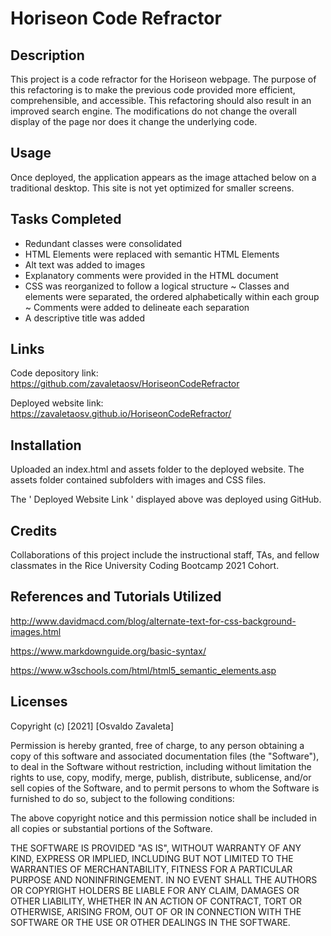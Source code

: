 # Horiseon Code Refractor
## Description

This project is a code refractor for the Horiseon webpage. The purpose of this refactoring is to make the previous code provided more efficient, comprehensible, and accessible. This refactoring should also result in an improved search engine. The modifications do not change the overall display of the page nor does it change the underlying code.

## Usage

Once deployed, the application appears as the image attached below on a traditional desktop. This site is not yet optimized for smaller screens. 



## Tasks Completed

- Redundant classes were consolidated
- HTML Elements were replaced with semantic HTML Elements
- Alt text was added to images
- Explanatory comments were provided in the HTML document
- CSS was reorganized to follow a logical structure
    ~ Classes and elements were separated, the ordered alphabetically within each group
    ~ Comments were added to delineate each separation
- A descriptive title was added

## Links

Code depository link: https://github.com/zavaletaosv/HoriseonCodeRefractor

Deployed website link: https://zavaletaosv.github.io/HoriseonCodeRefractor/
## Installation

Uploaded an index.html and assets folder to the deployed website. The assets folder contained subfolders with images and CSS files.

The ' Deployed Website Link ' displayed above was deployed using GitHub.
## Credits

Collaborations of this project include the instructional staff, TAs, and fellow classmates in the Rice University Coding Bootcamp 2021 Cohort.

## References and Tutorials Utilized

http://www.davidmacd.com/blog/alternate-text-for-css-background-images.html

https://www.markdownguide.org/basic-syntax/

https://www.w3schools.com/html/html5_semantic_elements.asp

## Licenses

Copyright (c) [2021] [Osvaldo Zavaleta]

Permission is hereby granted, free of charge, to any person obtaining a copy of this software and associated documentation files (the "Software"), to deal in the Software without restriction, including without limitation the rights to use, copy, modify, merge, publish, distribute, sublicense, and/or sell copies of the Software, and to permit persons to whom the Software is furnished to do so, subject to the following conditions:

The above copyright notice and this permission notice shall be included in all copies or substantial portions of the Software.

THE SOFTWARE IS PROVIDED "AS IS", WITHOUT WARRANTY OF ANY KIND, EXPRESS OR IMPLIED, INCLUDING BUT NOT LIMITED TO THE WARRANTIES OF MERCHANTABILITY, FITNESS FOR A PARTICULAR PURPOSE AND NONINFRINGEMENT. IN NO EVENT SHALL THE AUTHORS OR COPYRIGHT HOLDERS BE LIABLE FOR ANY CLAIM, DAMAGES OR OTHER LIABILITY, WHETHER IN AN ACTION OF CONTRACT, TORT OR OTHERWISE, ARISING FROM, OUT OF OR IN CONNECTION WITH THE SOFTWARE OR THE USE OR OTHER DEALINGS IN THE SOFTWARE.